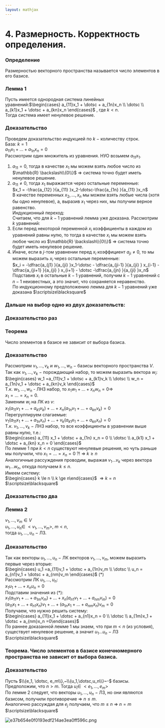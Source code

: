 ```yaml
---  
layout: mathjax  
---  
```

  
# 4. Размерность. Корректность определения.  
  
### Определение  
Размерностью векторного пространства называется число элементов в его базисе.  
  
### Лемма 1  
Пусть имеется однородная система линейных уравнений:$\begin{cases} a_{11}x_1 + \dotsc + a_{1n}x_n \\ \dotsc \\ a_{k1}x_1 + \dotsc + a_{kn}x_n \end{cases}$   , где $k < n$.  
Тогда система имеет ненулевое решение.  
  
### Доказательство  
Проведем доказательство индукцией по $k~-$ количеству строк.  
База: $k=1$  
$a_{11} x_1 + \dotsc + a_{1n} x_n = 0$  
Рассмотрим один множитель из уравнения. НУО возьмем $a_{11} x_1$.  
1) $a_{11} = 0$, тогда в качестве $x_1$ мы можем взять любое число из $\mathbb{R} \backslash\\{0\\}$ $\Rightarrow$ система точно будет иметь ненулевое решение.  
2) $a_{11} \ne 0$, тогда $x_1$ выражается через остальные переменные:  
$x_1 = -\frac{a_{12} }{a_{11} }x_2-\dotsc-\frac{a_{1n} }{a_{11} }x_n$  
В качестве переменных $x_2, \dotsc, x_n$ мы можем взять любые числа (хотя бы одно ненулевое), а, выразив $x_1$  через них, мы получим верное равенство.  
Индукционный переход:  
Считаем, что для $k-1$ уравнений лемма уже доказана. Рассмотрим $k$ уравнений:  
1) Если перед некоторой переменной $x_i$ коэффициенты в каждом из уравнений равны нулю, то тогда в качестве $x_i$ мы можем взять любое число из $\mathbb{R} \backslash\\{0\\}$ $\Rightarrow$ система точно будет иметь ненулевое решение.  
2) Иначе, если в $j$-том уравнении перед $x_i$ коэффициент $a_{ji}\ne0$, то мы можем выразить $x_i$  через остальные переменные:  
$x_i = -\dfrac{a_{j1} }{a_{ji} }x_1-\dotsc - \dfrac{a_{ji-1} }{a_{ji} } x_{i-1} - \dfrac{a_{ji+1} }{a_{ji} } x_{i+1} - \dotsc -\dfrac{a_{jn} }{a_{ji} }x_n$  
Подставив $x_i$ в остальные $k-1$  уравнений, получим $k-1$ уравнений с $n-1$ неизвестных, а это значит, что сохраняется неравенство.  
По индукционному предположению лемма для $k-1$ уравнений уже доказана  $\scriptsize\blacksquare$  
  
### Дальше на выбор одно из двух доказательств:  
  
### Доказательство раз  
  
### Теорема  
Число элементов в базисе не зависит от выбора базиса.  
  
### Доказательство  
Рассмотрим $v_1, \dotsc, v_k$  и $w_1, \dotsc, w_n~-$  базисы векторного пространства $V$.  
Так как $v_1, \dotsc, v_k~-$ порождающий набор, то можем выразить вектора $w_i$:  
$\begin{cases} w_1 =a_{11}v_1 + \dotsc + a_{k1}v_k \\ \dotsc \\ w_n = a_{1n}v_1 + \dotsc + a_{kn}v_k \end{cases}$  
Т.к. $w_1 , \dotsc, w_n$ - ЛНЗ набор, то $x_1 w_1 + \dotsc + x_n w_n = 0 \Rightarrow$  
$x_1 = \dotsc = x_n = 0$.  
Заменим $w_i$ на ЛК из $v$:  
$x_1 (a_{11} v_1 + \dotsc + a_{k1} v_k) + \dotsc + x_n (a_{1n} v_1 + \dotsc + a_{kn} v_k) = 0$  
Перегруппируем слагаемые:  
$v_1 (a_{11} x_1 + \dotsc + a_{1n} x_n) + \dotsc + v_k (a_{k1} x_1 + \dotsc + a_{kn} x_n) = 0$  
Т.к. $v_1, \dotsc, v_k~-$ ЛНЗ набор, то все коэффициенты в уравнении выше равны нулю, т.е.:  
$\begin{cases}  
a_{11} x_1 + \dotsc + a_{1n} x_n = 0  
\\  
\dotsc  
\\  
a_{k1} x_1 + \dotsc + a_{kn} x_n = 0  
\end{cases}$  
По лемме $1$ при $k < n$ существуют ненулевые решения, но чуть раньше мы получили, что $x_1 = \dotsc = x_n = 0$ $?!$ $\Rightarrow$ $k \ge n$  
Аналогичные рассуждения проводим, выражая $v_1\dotsc v_k$ через вектора $w_1\dotsc w_n$, откуда получаем $k \le n$.  
Имеем систему:  
 $\begin{cases} k \le n \\ k \ge n\end{cases}$ $\Rightarrow k = n$  $\scriptsize\blacksquare$  
  
### Доказательство два  
  
### Лемма 2  
$v_1, \dotsc, v_m \in V$  
$u_1, \dotsc, u_n \in~<v_1, \dotsc, v_m>$, $m < n$,  
тогда $u_1, \dotsc, u_n~-~$ЛЗ.  
  
### Доказательство  
Так как векторы $u_1, \dotsc, u_n~-$  ЛК векторов $v_1, \dotsc, v_m$, можем выразить первые через вторые:  
$\begin{cases} u_1 =a_{11}v_1 + \dotsc + a_{1n}v_m \\ \dotsc \\ u_n = a_{n1}v_1 + \dotsc + a_{nm}v_m \end{cases}$ ($\ast$)  
Рассмотрим ЛК $u_1, \dotsc, u_n$:  
$x_1 u_1 + \dotsc + x_n u_n = 0$  
Подставим значения из ($\ast$):  
$x_1(a_{11}v_1 + \dotsc + a_{1m}v_m) + \dotsc + x_n(a_{n1}v_1 + \dotsc + a_{nm}v_m) = 0$  
$(a_{11} x_1 + \dotsc + a_{n1} x_n) v_1 + \dotsc + (a_{1n} x_1 + \dotsc + a_{nm} x_n) v_m = 0$  
Получаем, что нужно решить систему:  
$\begin{cases} a_{11}x_1 + \dotsc + a_{n1}x_n = 0 \\ \dotsc \\ a_{1m}x_1 + \dotsc + a_{nm}x_n =0\end{cases}$  
По раннее доказанной лемме 1 мы знаем, что при $m<n$ (из условия), существует ненулевое решение, а значит $u_1\dotsc u_n~-~$ЛЗ  $\scriptsize\blacksquare$  
  
### Теорема. Число элементов в базисе конечномерного пространства не зависит от выбора базиса.  
  
### Доказательство  
Пусть $\\{e_1, \dotsc, e_m\\},~\\{u_1,\dotsc,u_n\\}~-$ базисы.  
Предположим, что $n>m$. Тогда $u_i \in~<e_1, \dotsc, e_m>$  
По лемме 2 следует, что векторы $u_1, \dotsc, u_n~-$ ЛЗ, но они являются базисом, получили противоречие $\Rightarrow$ $n \le m$.  
Аналогично рассуждая для $e_j$ получаем, что $m \le n$ $\Rightarrow$ $n=m$  $\scriptsize\blacksquare$  
  
![e37b654e0f0193edf214ae3ea0ff596c.png](e37b654e0f0193edf214ae3ea0ff596c.png)  
